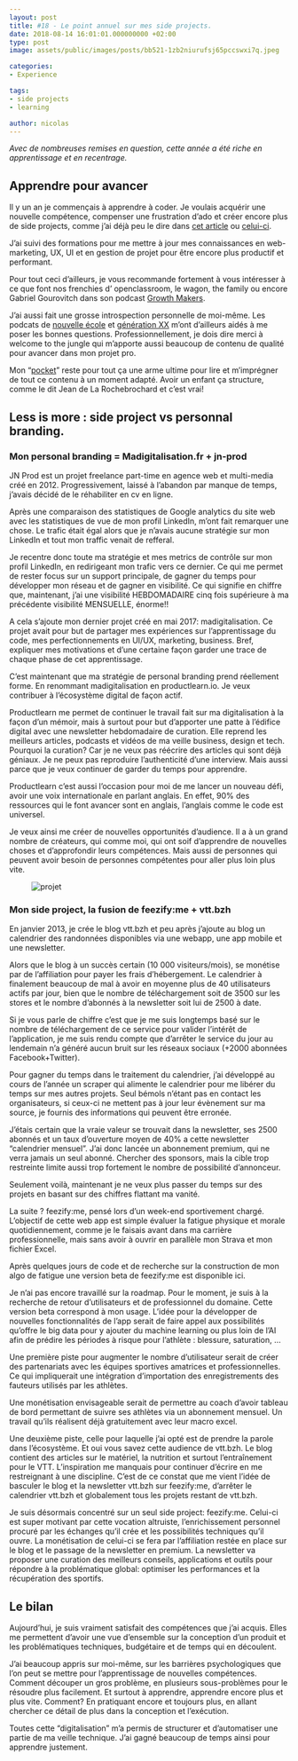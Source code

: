 ```yaml
---
layout: post
title: #18 - Le point annuel sur mes side projects.
date: 2018-08-14 16:01:01.000000000 +02:00
type: post
image: assets/public/images/posts/bb521-1zb2niurufsj65pccswxi7q.jpeg

categories:
- Experience

tags:
- side projects
- learning

author: nicolas
---
```

<em>Avec de nombreuses remises en question, cette année a été riche en apprentissage et en recentrage.</em> 

## Apprendre pour avancer

Il y un an je commençais à apprendre à coder. Je voulais acquérir une nouvelle compétence, compenser une frustration d’ado et créer encore plus de side projects, comme j’ai déjà peu le dire dans <a href="/pourquoi-jai-code-mon-premier-site-web-dynamique-en-nodejs-de-0-a-1.html" target="_blank" rel="nofollow">cet article</a> ou <a href="/pourquoi-jai-code-mon-premier-site-web-dynamique-en-nodejs-de-0-a-1.html" target="_blank" rel="nofollow">celui-ci</a>.

J’ai suivi des formations pour me mettre à jour mes connaissances en web-marketing, UX, UI et en gestion de projet pour être encore plus productif et performant.

Pour tout ceci d’ailleurs, je vous recommande fortement à vous intéresser à ce que font nos frenchies d’ openclassroom, le wagon, the family ou encore Gabriel Gourovitch dans son podcast <a href="https://soundcloud.com/growthmakers" target="_blank" rel="nofollow">Growth Makers</a>.

J’ai aussi fait une grosse introspection personnelle de moi-même. Les podcats de <a href="https://soundcloud.com/nouvelleecole" target="_blank" rel="nofollow">nouvelle école</a> et <a href="https://www.generationxx.fr/" target="_blank" rel="nofollow">génération XX</a> m’ont d’ailleurs aidés à me poser les bonnes questions. Professionnellement, je dois dire merci à welcome to the jungle qui m’apporte aussi beaucoup de contenu de qualité pour avancer dans mon projet pro.

Mon “<a href="https://getpocket.com/" target="_blank" rel="nofollow">pocket</a>” reste pour tout ça une arme ultime pour lire et m’imprégner de tout ce contenu à un moment adapté. Avoir un enfant ça structure, comme le dit Jean de La Rochebrochard et c’est vrai!

## Less is more : side project vs personnal branding.

### Mon personal branding = Madigitalisation.fr + jn-prod

JN Prod est un projet freelance part-time en agence web et multi-media créé en 2012. Progressivement, laissé à l’abandon par manque de temps, j’avais décidé de le réhabiliter en cv en ligne.

Après une comparaison des statistiques de Google analytics du site web avec les statistiques de vue de mon profil LinkedIn, m’ont fait remarquer une chose. Le trafic était égal alors que je n’avais aucune stratégie sur mon LinkedIn et tout mon traffic venait de refferal.

Je recentre donc toute ma stratégie et mes metrics de contrôle sur mon profil LinkedIn, en redirigeant mon trafic vers ce dernier. Ce qui me permet de rester focus sur un support principale, de gagner du temps pour développer mon réseau et de gagner en visibilité. Ce qui signifie en chiffre que, maintenant, j’ai une visibilité HEBDOMADAIRE cinq fois supérieure à ma précédente visibilité MENSUELLE, énorme!!

A cela s’ajoute mon dernier projet créé en mai 2017: madigitalisation. Ce projet avait pour but de partager mes expériences sur l’apprentissage du code, mes perfectionnements en UI/UX, marketing, business. Bref, expliquer mes motivations et d’une certaine façon garder une trace de chaque phase de cet apprentissage.

C’est maintenant que ma stratégie de personal branding prend réellement forme. En renommant madigitalisation en productlearn.io. Je veux contribuer à l’écosystème digital de façon actif.

Productlearn me permet de continuer le travail fait sur ma digitalisation à la façon d’un mémoir, mais à surtout pour but d’apporter une patte à l’édifice digital avec une newsletter hebdomadaire de curation. Elle reprend les meilleurs articles, podcasts et vidéos de ma veille business, design et tech. Pourquoi la curation? Car je ne veux pas réécrire des articles qui sont déjà géniaux. Je ne peux pas reproduire l’authenticité d’une interview. Mais aussi parce que je veux continuer de garder du temps pour apprendre.

Productlearn c’est aussi l’occasion pour moi de me lancer un nouveau défi, avoir une voix internationale en parlant anglais. En effet, 90% des ressources qui le font avancer sont en anglais, l’anglais comme le code est universel.

Je veux ainsi me créer de nouvelles opportunités d’audience. Il a à un grand nombre de créateurs, qui comme moi, qui ont soif d’apprendre de nouvelles choses et d’approfondir leurs compétences. Mais aussi de personnes qui peuvent avoir besoin de personnes compétentes pour aller plus loin plus vite.
<figure><img src="{{ site.url }}/{{ site.imgpost }}/f5775-132padbpxo-jwdxcnxynd6a.jpeg" alt="projet" /></figure>

### Mon side project, la fusion de feezify:me + vtt.bzh

En janvier 2013, je crée le blog vtt.bzh et peu après j’ajoute au blog un calendrier des randonnées disponibles via une webapp, une app mobile et une newsletter.

Alors que le blog à un succès certain (10 000 visiteurs/mois), se monétise par de l’affiliation pour payer les frais d’hébergement. Le calendrier à finalement beaucoup de mal à avoir en moyenne plus de 40 utilisateurs actifs par jour, bien que le nombre de téléchargement soit de 3500 sur les stores et le nombre d’abonnés à la newsletter soit lui de 2500 à date.

Si je vous parle de chiffre c’est que je me suis longtemps basé sur le nombre de téléchargement de ce service pour valider l’intérêt de l’application, je me suis rendu compte que d’arrêter le service du jour au lendemain n’a généré aucun bruit sur les réseaux sociaux (+2000 abonnées Facebook+Twitter).

Pour gagner du temps dans le traitement du calendrier, j’ai développé au cours de l’année un scraper qui alimente le calendrier pour me libérer du temps sur mes autres projets. Seul bémols n’étant pas en contact les organisateurs, si ceux-ci ne mettent pas à jour leur évènement sur ma source, je fournis des informations qui peuvent être erronée.

J’étais certain que la vraie valeur se trouvait dans la newsletter, ses 2500 abonnés et un taux d’ouverture moyen de 40% a cette newsletter “calendrier mensuel”. J’ai donc lancée un abonnement premium, qui ne verra jamais un seul abonné. Chercher des sponsors, mais la cible trop restreinte limite aussi trop fortement le nombre de possibilité d’annonceur.

Seulement voilà, maintenant je ne veux plus passer du temps sur des projets en basant sur des chiffres flattant ma vanité.

La suite ? feezify:me, pensé lors d’un week-end sportivement chargé. L’objectif de cette web app est simple évaluer la fatigue physique et morale quotidiennement, comme je le faisais avant dans ma carrière professionnelle, mais sans avoir à ouvrir en parallèle mon Strava et mon fichier Excel.

Après quelques jours de code et de recherche sur la construction de mon algo de fatigue une version beta de feezify:me est disponible ici.

Je n’ai pas encore travaillé sur la roadmap. Pour le moment, je suis à la recherche de retour d’utilisateurs et de professionnel du domaine. Cette version beta correspond à mon usage. L’idée pour la développer de nouvelles fonctionnalités de l’app serait de faire appel aux possibilités qu’offre le big data pour y ajouter du machine learning ou plus loin de l’AI afin de prédire les périodes à risque pour l’athlète : blessure, saturation, …

Une première piste pour augmenter le nombre d’utilisateur serait de créer des partenariats avec les équipes sportives amatrices et professionnelles. Ce qui impliquerait une intégration d’importation des enregistrements des fauteurs utilisés par les athlètes.

Une monétisation envisageable serait de permettre au coach d’avoir tableau de bord permettant de suivre ses athlètes via un abonnement mensuel. Un travail qu’ils réalisent déjà gratuitement avec leur macro excel.

Une deuxième piste, celle pour laquelle j’ai opté est de prendre la parole dans l’écosystème. Et oui vous savez cette audience de vtt.bzh. Le blog contient des articles sur le matériel, la nutrition et surtout l’entraînement pour le VTT. L’inspiration me manquais pour continuer d’écrire en me restreignant à une discipline. C’est de ce constat que me vient l’idée de basculer le blog et la newsletter vtt.bzh sur feezify:me, d’arrêter le calendrier vtt.bzh et globalement tous les projets restant de vtt.bzh.

Je suis désormais concentré sur un seul side project: feezify:me. Celui-ci est super motivant par cette vocation altruiste, l’enrichissement personnel procuré par les échanges qu’il crée et les possibilités techniques qu’il ouvre. La monétisation de celui-ci se fera par l’affiliation restée en place sur le blog et le passage de la newsletter en premium. La newsletter va proposer une curation des meilleurs conseils, applications et outils pour répondre à la problématique global: optimiser les performances et la récupération des sportifs.

## Le bilan

Aujourd’hui, je suis vraiment satisfait des compétences que j’ai acquis. Elles me permettent d’avoir une vue d’ensemble sur la conception d’un produit et les problématiques techniques, budgétaire et de temps qui en découlent.

J’ai beaucoup appris sur moi-même, sur les barrières psychologiques que l’on peut se mettre pour l’apprentissage de nouvelles compétences. Comment découper un gros problème, en plusieurs sous-problèmes pour le résoudre plus facilement. Et surtout à apprendre, apprendre encore plus et plus vite. Comment? En pratiquant encore et toujours plus, en allant chercher ce détail de plus dans la conception et l’exécution.

Toutes cette “digitalisation” m’a permis de structurer et d’automatiser une partie de ma veille technique. J’ai gagné beaucoup de temps ainsi pour apprendre justement.
